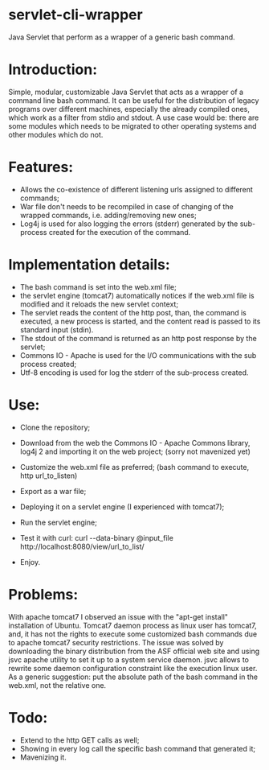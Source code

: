 servlet-cli-wrapper
===================

Java Servlet that perform as a wrapper of a generic bash command.

Introduction:
=============
Simple, modular, customizable Java Servlet that acts as a wrapper of a command line bash command.
It can be useful for the distribution of legacy programs over different machines, especially the already compiled ones, which work as a filter from stdio and stdout.
A use case would be: there are some modules which needs to be migrated to other operating systems and other modules which do not.


Features:
=============
- Allows the co-existence of different listening urls assigned to different commands;
- War file don't needs to be recompiled in case of changing of the wrapped commands, i.e. adding/removing new ones;
- Log4j is used for also logging the errors (stderr) generated by the sub-process created for the execution of the command.

Implementation details:
=============
- The bash command is set into the web.xml file;
- the servlet engine (tomcat7) automatically notices if the web.xml file is modified and it reloads the new servlet context;
- The servlet reads the content of the http post, than, the command is executed, a new process is started, and the content read is passed to its standard input (stdin).
- The stdout of the command is returned as an http post response by the servlet;
- Commons IO - Apache is used for the I/O communications with the sub process created;
- Utf-8 encoding is used for log the stderr of the sub-process created.


Use:
=============
- Clone the repository;
- Download from the web the Commons IO - Apache Commons library, log4j 2 and importing it on the web project; (sorry not mavenized yet)
- Customize the web.xml file as preferred; (bash command to execute, http url_to_listen)
- Export as a war file;
- Deploying it on a servlet engine (I experienced with tomcat7);
- Run the servlet engine;
- Test it with curl:
	curl --data-binary @input_file http://localhost:8080/view/url_to_list/

- Enjoy.


Problems:
==============
With apache tomcat7 I observed an issue with the "apt-get install" installation of Ubuntu.
Tomcat7 daemon process as linux user has tomcat7, and, it has not the rights to execute some customized bash commands due to apache tomcat7 security restrictions.
The issue was solved by downloading the binary distribution from the ASF official web site and using jsvc apache utility to set it up to a system service daemon. 
jsvc allows to rewrite some daemon configuration constraint like the execution linux user.
As a generic suggestion: put the absolute path of the bash command in the web.xml, not the relative one.

Todo:
==============
- Extend to the http GET calls as well;
- Showing in every log call the specific bash command that generated it;
- Mavenizing it.
